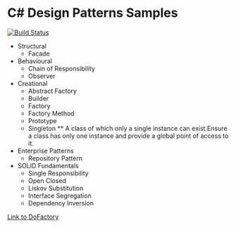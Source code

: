 # C# Design Patterns Samples

[![Build Status](https://travis-ci.org/tailangp/DesignPatterns.svg?branch=master)](https://travis-ci.org/tailangp/DesignPatterns)

* Structural
  * Facade
* Behavioural
  * Chain of Responsibility
  * Observer
* Creational
  * Abstract Factory
  * Builder
  * Factory
  * Factory Method
  * Prototype
  * Singleton
  ** A class of which only a single instance can exist
     Ensure a class has only one instance and provide a global point of access to it.
* Enterprise Patterns
  * Repository Pattern
* SOLID Fundamentals
  * Single Responsibility
  * Open Closed
  * Liskov Substitution
  * Interface Segregation
  * Dependency Inversion

[Link to DoFactory](http://www.dofactory.com/net/design-patterns)

 

